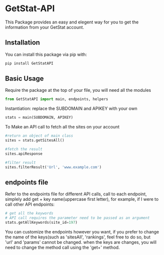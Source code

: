 # GetStat-API
This Package provides an easy and elegent way for you to get the information from your GetStat account.

## Installation
You can install this package via pip with:

```bash
pip install GetStatAPI

```

## Basic Usage

Require the package at the top of your file, you will need all the modules

```python
from GetStatAPI import main, endpoints, helpers
```

Instantiation:
replace the SUBDOMAIN and APIKEY with your own
```Python
stats = main(SUBDOMAIN, APIKEY)
```

To Make an API call to fetch all the sites on your account
```python
#return an object of main class
sites = stats.getSitesAll()

#fetch the result
sites.apiResponse

#filter result
sites.filterResult('Url', 'www.example.com')

```

## endpoints file
Refer to the endpoints file for different API calls, call to each endpoint, simplely add get + key name(uppercase first letter), for example, if I were to call other API endpoints:
```python
# get all the keywords
# API call requires the parameter need to be passed as an argument
stats.getAllKeywords(site_id=197)

```

You can customize the endpoints however you want, if you prefer to change the name of the keys(such as 'sitesAll', 'rankings', feel free to do so, but 'url' and 'params' cannot be changed.
when the keys are changes, you will need to change the method call using the 'get+' method.



